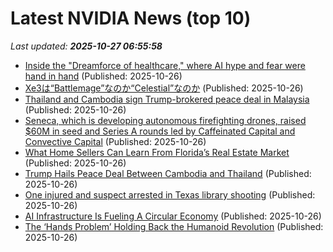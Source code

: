 # Latest NVIDIA News (top 10)
_Last updated: **2025-10-27 06:55:58**_

- [Inside the "Dreamforce of healthcare," where AI hype and fear were hand in hand](https://www.businessinsider.com/hlth-the-dreamforce-of-healthcare-ai-hype-met-fear-2025-10) (Published: 2025-10-26)
- [Xe3は“Battlemage”なのか“Celestial”なのか](https://northwood.blog.fc2.com/blog-entry-12885.html) (Published: 2025-10-26)
- [Thailand and Cambodia sign Trump-brokered peace deal in Malaysia](https://biztoc.com/x/87a236b5c8c01e4c) (Published: 2025-10-26)
- [Seneca, which is developing autonomous firefighting drones, raised $60M in seed and Series A rounds led by Caffeinated Capital and Convective Capital](https://biztoc.com/x/a6f2578a897ae3a6) (Published: 2025-10-26)
- [What Home Sellers Can Learn From Florida’s Real Estate Market](https://biztoc.com/x/fa27caa432d5a0a3) (Published: 2025-10-26)
- [Trump Hails Peace Deal Between Cambodia and Thailand](https://biztoc.com/x/f2466449d4af3e5a) (Published: 2025-10-26)
- [One injured and suspect arrested in Texas library shooting](https://biztoc.com/x/75532c02919cf0d2) (Published: 2025-10-26)
- [AI Infrastructure Is Fueling A Circular Economy](https://www.forbes.com/sites/sanjitsinghdang/2025/10/26/ai-infrastructure-is-fueling-a-circular-economy/) (Published: 2025-10-26)
- [The ‘Hands Problem’ Holding Back the Humanoid Revolution](https://biztoc.com/x/4b2ddb1c838088d7) (Published: 2025-10-26)
